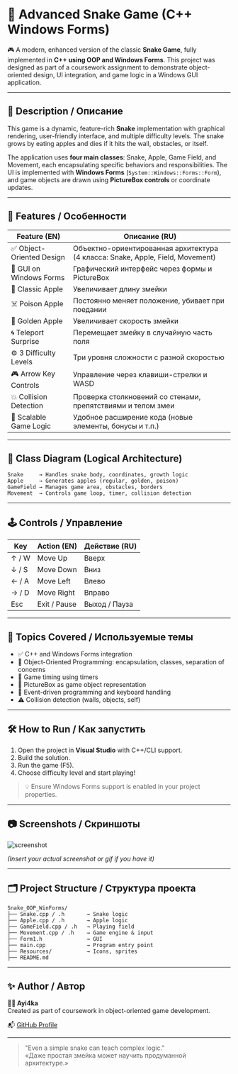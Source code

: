 # 🐍 Advanced Snake Game (C++ Windows Forms)

🎮 A modern, enhanced version of the classic **Snake Game**, fully implemented in **C++ using OOP and Windows Forms**. This project was designed as part of a coursework assignment to demonstrate object-oriented design, UI integration, and game logic in a Windows GUI application.

---

## 📌 Description / Описание

This game is a dynamic, feature-rich **Snake** implementation with graphical rendering, user-friendly interface, and multiple difficulty levels. The snake grows by eating apples and dies if it hits the wall, obstacles, or itself. 

The application uses **four main classes**: Snake, Apple, Game Field, and Movement, each encapsulating specific behaviors and responsibilities. The UI is implemented with **Windows Forms** (`System::Windows::Forms::Form`), and game objects are drawn using **PictureBox controls** or coordinate updates.

---

## 🎯 Features / Особенности

| Feature (EN) | Описание (RU) |
|--------------|---------------|
| ✅ Object-Oriented Design | Объектно-ориентированная архитектура (4 класса: Snake, Apple, Field, Movement) |
| 🎨 GUI on Windows Forms | Графический интерфейс через формы и PictureBox |
| 🍏 Classic Apple | Увеличивает длину змейки |
| ☠️ Poison Apple | Постоянно меняет положение, убивает при поедании |
| 🌟 Golden Apple | Увеличивает скорость змейки |
| 🌀 Teleport Surprise | Перемещает змейку в случайную часть поля |
| ⚙️ 3 Difficulty Levels | Три уровня сложности с разной скоростью |
| 🎮 Arrow Key Controls | Управление через клавиши-стрелки и WASD |
| 💥 Collision Detection | Проверка столкновений со стенами, препятствиями и телом змеи |
| 🧪 Scalable Game Logic | Удобное расширение кода (новые элементы, бонусы и т.п.) |

---

## 🧱 Class Diagram (Logical Architecture)

```
Snake     → Handles snake body, coordinates, growth logic
Apple     → Generates apples (regular, golden, poison)
GameField → Manages game area, obstacles, borders
Movement  → Controls game loop, timer, collision detection
```

---

## 🕹️ Controls / Управление

| Key | Action (EN)         | Действие (RU)        |
|-----|---------------------|----------------------|
| ↑ / W | Move Up           | Вверх                |
| ↓ / S | Move Down         | Вниз                 |
| ← / A | Move Left         | Влево                |
| → / D | Move Right        | Вправо               |
| Esc   | Exit / Pause       | Выход / Пауза        |

---

## 🧪 Topics Covered / Используемые темы

- ✅ C++ and Windows Forms integration
- 🧱 Object-Oriented Programming: encapsulation, classes, separation of concerns
- 🧮 Game timing using timers
- 🧊 PictureBox as game object representation
- 🧠 Event-driven programming and keyboard handling
- ⚠️ Collision detection (walls, objects, self)

---

## 🛠 How to Run / Как запустить

1. Open the project in **Visual Studio** with C++/CLI support.
2. Build the solution.
3. Run the game (F5).
4. Choose difficulty level and start playing!

> 💡 Ensure Windows Forms support is enabled in your project properties.

---

## 📷 Screenshots / Скриншоты

![screenshot](./docs/screenshot_game.png)

*(Insert your actual screenshot or gif if you have it)*

---

## 🗂️ Project Structure / Структура проекта

```
Snake_OOP_WinForms/
├── Snake.cpp / .h       → Snake logic
├── Apple.cpp / .h       → Apple logic
├── GameField.cpp / .h   → Playing field
├── Movement.cpp / .h    → Game engine & input
├── Form1.h              → GUI
├── main.cpp             → Program entry point
├── Resources/           → Icons, sprites
├── README.md
```

---

## ✨ Author / Автор

**👩‍💻 Ayi4ka**  
Created as part of coursework in object-oriented game development.

📬 [GitHub Profile](https://github.com/Ayi4ka)

---

> "Even a simple snake can teach complex logic."  
> «Даже простая змейка может научить продуманной архитектуре.»
